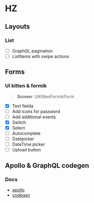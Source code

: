 # HZ

## Layouts 

### List

- [ ] GraphQL pagination
- [ ] ListItems with swipe actions

## Forms

### UI kitten & formik

> **Screen**: UiKittenFormikForm

- [X] Text fielda
 - [ ] Add icons for password
 - [ ] Add additional events
- [X] Switch
- [X] Select
- [ ] Autocomplete
- [ ] Datepicker
- [ ] DateTime picker
- [ ] Upload button

## Apollo & GraphQL codegen

### Docs

- [apollo](https://www.apollographql.com/docs/react/get-started/)
- [codegen](https://www.graphql-code-generator.com/docs/getting-started/installation)
